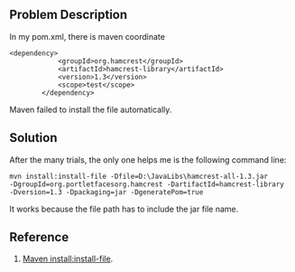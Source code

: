## Problem Description
In my pom.xml, there is maven coordinate
```
<dependency>
			<groupId>org.hamcrest</groupId>
			<artifactId>hamcrest-library</artifactId>
			<version>1.3</version>
			<scope>test</scope>
		</dependency>
```
Maven failed to install the file automatically. 

## Solution
After the many trials, the only one helps me is the following command line: 
```
mvn install:install-file -Dfile=D:\JavaLibs\hamcrest-all-1.3.jar 
-DgroupId=org.portletfacesorg.hamcrest -DartifactId=hamcrest-library
-Dversion=1.3 -Dpackaging=jar -DgeneratePom=true
```
It works because the file path has to include the jar file name. 





## Reference 
1. [Maven install:install-file](http://sravanmodugula.blogspot.com/2010/09/maven-installinstall-file-access-is.html).

